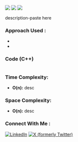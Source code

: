 # [](https://leetcode.com/)

![](https://badgen.net/badge/Level/Medium/yellow)
![](https://badgen.net/badge/Level/Easy/green)
![](https://badgen.net/badge/Level/Hard/red)

description-paste here

### Approach Used :

-   

- 


### Code (C++)

```cpp

```

### Time Complexity:
- **O(n):** desc

### Space Complexity:
- **O(n):** desc


### Connect With Me : 

<a href="https://www.linkedin.com/in/shivam-ray-b4306524a/" target="_blank"><img src="https://img.shields.io/badge/LinkedIn-0077B5?style=for-the-badge&logo=linkedin&logoColor=white" alt="LinkedIn"></a>
<a href="https://x.com/rai_shivam11/" target="_blank"><img src="https://img.shields.io/badge/Twitter-1DA1F2?style=for-the-badge&logo=twitter&logoColor=white" alt="X (formerly Twitter)">
</a>